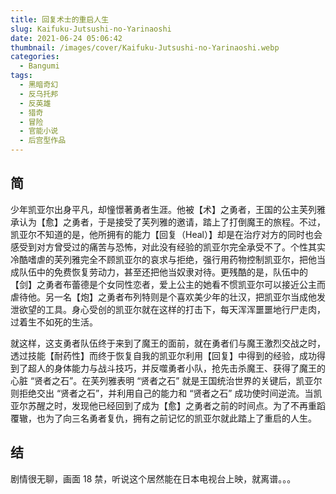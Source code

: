 ```yaml
---
title: 回复术士的重启人生
slug: Kaifuku-Jutsushi-no-Yarinaoshi
date: 2021-06-24 05:06:42
thumbnail: /images/cover/Kaifuku-Jutsushi-no-Yarinaoshi.webp
categories:
  - Bangumi
tags:
  - 黑暗奇幻
  - 反乌托邦
  - 反英雄
  - 猎奇
  - 冒险
  - 官能小说
  - 后宫型作品
---
```


## 简

少年凯亚尔出身平凡，却憧憬著勇者生涯。他被【术】之勇者，王国的公主芙列雅承认为【愈】之勇者，于是接受了芙列雅的邀请，踏上了打倒魔王的旅程。不过，凯亚尔不知道的是，他所拥有的能力【回复（Heal）】却是在治疗对方的同时也会感受到对方曾受过的痛苦与恐怖，对此没有经验的凯亚尔完全承受不了。个性其实冷酷嗜虐的芙列雅完全不顾凯亚尔的哀求与拒绝，强行用药物控制凯亚尔，把他当成队伍中的免费恢复劳动力，甚至还把他当奴隶对待。更残酷的是，队伍中的【剑】之勇者布蕾德是个女同性恋者，爱上公主的她看不惯凯亚尔可以接近公主而虐待他。另一名【炮】之勇者布列特则是个喜欢美少年的壮汉，把凯亚尔当成他发泄欲望的工具。身心受创的凯亚尔就在这样的打击下，每天浑浑噩噩地行尸走肉，过着生不如死的生活。

就这样，这支勇者队伍终于来到了魔王的面前，就在勇者们与魔王激烈交战之时，透过技能【耐药性】而终于恢复自我的凯亚尔利用【回复】中得到的经验，成功得到了超人的身体能力与战斗技巧，并反噬勇者小队，抢先击杀魔王、获得了魔王的心脏 “贤者之石”。在芙列雅表明 “贤者之石” 就是王国统治世界的关键后，凯亚尔则拒绝交出 “贤者之石”，并利用自己的能力和 “贤者之石” 成功使时间逆流。当凯亚尔苏醒之时，发现他已经回到了成为【愈】之勇者之前的时间点。为了不再重蹈覆辙，也为了向三名勇者复仇，拥有之前记忆的凯亚尔就此踏上了重启的人生。

## 结

剧情很无聊，画面 18 禁，听说这个居然能在日本电视台上映，就离谱。。。
